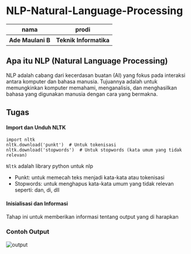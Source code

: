 # NLP-Natural-Language-Processing

<table>
<th>nama</th>
<th>prodi</th>
<tr>
<th>Ade Maulani B</th>
<th>Teknik Informatika</th>
</tr>
</table>

## Apa itu NLP (Natural Language Processing)
NLP adalah cabang dari kecerdasan buatan (AI) yang fokus pada interaksi antara komputer dan bahasa manusia. Tujuannya adalah untuk memungkinkan komputer memahami, menganalisis, dan menghasilkan bahasa yang digunakan manusia dengan cara yang bermakna.

## Tugas
#### Import dan Unduh NLTK
```
import nltk
nltk.download('punkt')  # Untuk tokenisasi
nltk.download('stopwords')  # Untuk stopwords (kata umum yang tidak relevan)
```
`Nltk`
adalah library python untuk nlp
- Punkt: untuk memecah teks menjadi kata-kata atau tokenisasi
- Stopwords: untuk menghapus kata-kata umum yang tidak relevan seperti: dan, di, dll
#### Inisialisasi dan Informasi
Tahap ini untuk memberikan informasi tentang output yang di harapkan



### Contoh Output
![output](https://github.com/user-attachments/assets/739e9795-1622-4266-8482-5ba2309f9c85)
